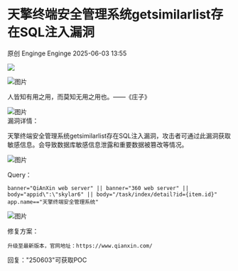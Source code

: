 #  天擎终端安全管理系统getsimilarlist存在SQL注入漏洞   
原创 Enginge  Enginge   2025-06-03 13:55  
  
![](https://mmbiz.qpic.cn/sz_mmbiz_jpg/SEdvtYR5JaYI00RAa1ZTy35yKKkZEN7ElLsNgz8ts6yTA4cMcHfnGFJotpTGKt04nQBy5H1nAkTOUzZ0AqpdKg/640?wx_fmt=jpeg "")  
  
![图片](https://mmbiz.qpic.cn/mmbiz_png/7QRTvkK2qC7JrnsdoLClToqibt8hpbOMria1A1ulmEwmia8svO8Ck3XazRt4c0UCwBicDxLDib8NccJYKIUMA8bf7UQ/640?wx_fmt=png&tp=webp&wxfrom=5&wx_lazy=1 "")  
  
人皆知有用之用，而莫知无用之用也。——《庄子》  
  
  
![图片](https://res.wx.qq.com/t/wx_fed/we-emoji/res/assets/Expression/Expression_71@2x.png?tp=webp&wxfrom=5&wx_lazy=1 "")  
漏洞详情：  
  
天擎终端安全管理系统getsimilarlist存在SQL注入漏洞，攻击者可通过此漏洞获取敏感信息。会导致数据库敏感信息泄露和重要数据被篡改等情况。  
  
![图片](https://res.wx.qq.com/t/wx_fed/we-emoji/res/assets/Expression/Expression_71@2x.png?tp=webp&wxfrom=5&wx_lazy=1 "")  
  
Query：  
```
banner="QiAnXin web server" || banner="360 web server" || body="appid\":\"skylar6" || body="/task/index/detail?id={item.id}"
app.name=="天擎终端安全管理系统"
```  
  
![图片](https://res.wx.qq.com/t/wx_fed/we-emoji/res/assets/Expression/Expression_71@2x.png?tp=webp&wxfrom=5&wx_lazy=1 "")  
  
修复方案：  
```
升级至最新版本，官网地址：https://www.qianxin.com/
```  
  
  
回复："250603"可获取POC  
  
